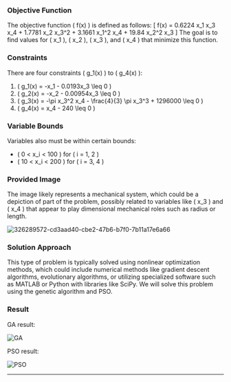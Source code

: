 ### Objective Function
The objective function \( f(x) \) is defined as follows:
\[ f(x) = 0.6224 x_1 x_3 x_4 + 1.7781 x_2 x_3^2 + 3.1661 x_1^2 x_4 + 19.84 x_2^2 x_3 \]
The goal is to find values for \( x_1 \), \( x_2 \), \( x_3 \), and \( x_4 \) that minimize this function.

### Constraints
There are four constraints \( g_1(x) \) to \( g_4(x) \):
1. \( g_1(x) = -x_1 - 0.0193x_3 \leq 0 \)
2. \( g_2(x) = -x_2 - 0.00954x_3 \leq 0 \)
3. \( g_3(x) = -\pi x_3^2 x_4 - \frac{4}{3} \pi x_3^3 + 1296000 \leq 0 \)
4. \( g_4(x) = x_4 - 240 \leq 0 \)

### Variable Bounds
Variables also must be within certain bounds:
- \( 0 < x_i < 100 \) for \( i = 1, 2 \)
- \( 10 < x_i < 200 \) for \( i = 3, 4 \)

### Provided Image
The image likely represents a mechanical system, which could be a depiction of part of the problem, possibly related to variables like \( x_3 \) and \( x_4 \) that appear to play dimensional mechanical roles such as radius or length.

![326289572-cd3aad40-cbe2-47b6-b7f0-7b11a17e6a66](https://github.com/Merfa2001/Boiler-GA-Pso/assets/146805956/1890c087-ac65-47c2-b2dc-02611cf53688)


### Solution Approach
This type of problem is typically solved using nonlinear optimization methods, which could include numerical methods like gradient descent algorithms, evolutionary algorithms, or utilizing specialized software such as MATLAB or Python with libraries like SciPy. We will solve this problem using the genetic algorithm and PSO.

### Result
GA result:

![GA](https://github.com/Merfa2001/Boiler-GA-Pso/assets/146805956/fc32e118-1132-4133-81f1-82f6e8408cb1)

PSO result:

![PSO](https://github.com/Merfa2001/Boiler-GA-Pso/assets/146805956/0890d9f3-1cbe-4303-a855-7eeccfeeedb8)

---
